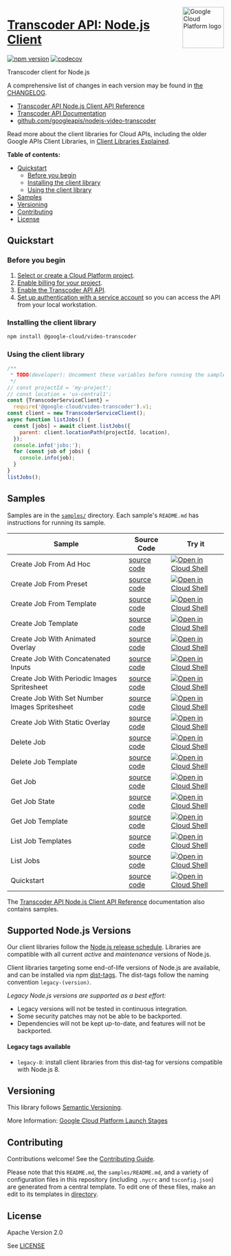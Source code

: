 [//]: # "This README.md file is auto-generated, all changes to this file will be lost."
[//]: # "To regenerate it, use `python -m synthtool`."
<img src="https://avatars2.githubusercontent.com/u/2810941?v=3&s=96" alt="Google Cloud Platform logo" title="Google Cloud Platform" align="right" height="96" width="96"/>

# [Transcoder API: Node.js Client](https://github.com/googleapis/nodejs-video-transcoder)


[![npm version](https://img.shields.io/npm/v/@google-cloud/video-transcoder.svg)](https://www.npmjs.org/package/@google-cloud/video-transcoder)
[![codecov](https://img.shields.io/codecov/c/github/googleapis/nodejs-video-transcoder/main.svg?style=flat)](https://codecov.io/gh/googleapis/nodejs-video-transcoder)




Transcoder client for Node.js


A comprehensive list of changes in each version may be found in
[the CHANGELOG](https://github.com/googleapis/nodejs-video-transcoder/blob/main/CHANGELOG.md).

* [Transcoder API Node.js Client API Reference][client-docs]
* [Transcoder API Documentation][product-docs]
* [github.com/googleapis/nodejs-video-transcoder](https://github.com/googleapis/nodejs-video-transcoder)

Read more about the client libraries for Cloud APIs, including the older
Google APIs Client Libraries, in [Client Libraries Explained][explained].

[explained]: https://cloud.google.com/apis/docs/client-libraries-explained

**Table of contents:**


* [Quickstart](#quickstart)
  * [Before you begin](#before-you-begin)
  * [Installing the client library](#installing-the-client-library)
  * [Using the client library](#using-the-client-library)
* [Samples](#samples)
* [Versioning](#versioning)
* [Contributing](#contributing)
* [License](#license)

## Quickstart

### Before you begin

1.  [Select or create a Cloud Platform project][projects].
1.  [Enable billing for your project][billing].
1.  [Enable the Transcoder API API][enable_api].
1.  [Set up authentication with a service account][auth] so you can access the
    API from your local workstation.

### Installing the client library

```bash
npm install @google-cloud/video-transcoder
```


### Using the client library

```javascript
/**
 * TODO(developer): Uncomment these variables before running the sample.
 */
// const projectId = 'my-project';
// const location = 'us-central1';
const {TranscoderServiceClient} =
  require('@google-cloud/video-transcoder').v1;
const client = new TranscoderServiceClient();
async function listJobs() {
  const [jobs] = await client.listJobs({
    parent: client.locationPath(projectId, location),
  });
  console.info('jobs:');
  for (const job of jobs) {
    console.info(job);
  }
}
listJobs();

```



## Samples

Samples are in the [`samples/`](https://github.com/googleapis/nodejs-video-transcoder/tree/main/samples) directory. Each sample's `README.md` has instructions for running its sample.

| Sample                      | Source Code                       | Try it |
| --------------------------- | --------------------------------- | ------ |
| Create Job From Ad Hoc | [source code](https://github.com/googleapis/nodejs-video-transcoder/blob/main/samples/createJobFromAdHoc.js) | [![Open in Cloud Shell][shell_img]](https://console.cloud.google.com/cloudshell/open?git_repo=https://github.com/googleapis/nodejs-video-transcoder&page=editor&open_in_editor=samples/createJobFromAdHoc.js,samples/README.md) |
| Create Job From Preset | [source code](https://github.com/googleapis/nodejs-video-transcoder/blob/main/samples/createJobFromPreset.js) | [![Open in Cloud Shell][shell_img]](https://console.cloud.google.com/cloudshell/open?git_repo=https://github.com/googleapis/nodejs-video-transcoder&page=editor&open_in_editor=samples/createJobFromPreset.js,samples/README.md) |
| Create Job From Template | [source code](https://github.com/googleapis/nodejs-video-transcoder/blob/main/samples/createJobFromTemplate.js) | [![Open in Cloud Shell][shell_img]](https://console.cloud.google.com/cloudshell/open?git_repo=https://github.com/googleapis/nodejs-video-transcoder&page=editor&open_in_editor=samples/createJobFromTemplate.js,samples/README.md) |
| Create Job Template | [source code](https://github.com/googleapis/nodejs-video-transcoder/blob/main/samples/createJobTemplate.js) | [![Open in Cloud Shell][shell_img]](https://console.cloud.google.com/cloudshell/open?git_repo=https://github.com/googleapis/nodejs-video-transcoder&page=editor&open_in_editor=samples/createJobTemplate.js,samples/README.md) |
| Create Job With Animated Overlay | [source code](https://github.com/googleapis/nodejs-video-transcoder/blob/main/samples/createJobWithAnimatedOverlay.js) | [![Open in Cloud Shell][shell_img]](https://console.cloud.google.com/cloudshell/open?git_repo=https://github.com/googleapis/nodejs-video-transcoder&page=editor&open_in_editor=samples/createJobWithAnimatedOverlay.js,samples/README.md) |
| Create Job With Concatenated Inputs | [source code](https://github.com/googleapis/nodejs-video-transcoder/blob/main/samples/createJobWithConcatenatedInputs.js) | [![Open in Cloud Shell][shell_img]](https://console.cloud.google.com/cloudshell/open?git_repo=https://github.com/googleapis/nodejs-video-transcoder&page=editor&open_in_editor=samples/createJobWithConcatenatedInputs.js,samples/README.md) |
| Create Job With Periodic Images Spritesheet | [source code](https://github.com/googleapis/nodejs-video-transcoder/blob/main/samples/createJobWithPeriodicImagesSpritesheet.js) | [![Open in Cloud Shell][shell_img]](https://console.cloud.google.com/cloudshell/open?git_repo=https://github.com/googleapis/nodejs-video-transcoder&page=editor&open_in_editor=samples/createJobWithPeriodicImagesSpritesheet.js,samples/README.md) |
| Create Job With Set Number Images Spritesheet | [source code](https://github.com/googleapis/nodejs-video-transcoder/blob/main/samples/createJobWithSetNumberImagesSpritesheet.js) | [![Open in Cloud Shell][shell_img]](https://console.cloud.google.com/cloudshell/open?git_repo=https://github.com/googleapis/nodejs-video-transcoder&page=editor&open_in_editor=samples/createJobWithSetNumberImagesSpritesheet.js,samples/README.md) |
| Create Job With Static Overlay | [source code](https://github.com/googleapis/nodejs-video-transcoder/blob/main/samples/createJobWithStaticOverlay.js) | [![Open in Cloud Shell][shell_img]](https://console.cloud.google.com/cloudshell/open?git_repo=https://github.com/googleapis/nodejs-video-transcoder&page=editor&open_in_editor=samples/createJobWithStaticOverlay.js,samples/README.md) |
| Delete Job | [source code](https://github.com/googleapis/nodejs-video-transcoder/blob/main/samples/deleteJob.js) | [![Open in Cloud Shell][shell_img]](https://console.cloud.google.com/cloudshell/open?git_repo=https://github.com/googleapis/nodejs-video-transcoder&page=editor&open_in_editor=samples/deleteJob.js,samples/README.md) |
| Delete Job Template | [source code](https://github.com/googleapis/nodejs-video-transcoder/blob/main/samples/deleteJobTemplate.js) | [![Open in Cloud Shell][shell_img]](https://console.cloud.google.com/cloudshell/open?git_repo=https://github.com/googleapis/nodejs-video-transcoder&page=editor&open_in_editor=samples/deleteJobTemplate.js,samples/README.md) |
| Get Job | [source code](https://github.com/googleapis/nodejs-video-transcoder/blob/main/samples/getJob.js) | [![Open in Cloud Shell][shell_img]](https://console.cloud.google.com/cloudshell/open?git_repo=https://github.com/googleapis/nodejs-video-transcoder&page=editor&open_in_editor=samples/getJob.js,samples/README.md) |
| Get Job State | [source code](https://github.com/googleapis/nodejs-video-transcoder/blob/main/samples/getJobState.js) | [![Open in Cloud Shell][shell_img]](https://console.cloud.google.com/cloudshell/open?git_repo=https://github.com/googleapis/nodejs-video-transcoder&page=editor&open_in_editor=samples/getJobState.js,samples/README.md) |
| Get Job Template | [source code](https://github.com/googleapis/nodejs-video-transcoder/blob/main/samples/getJobTemplate.js) | [![Open in Cloud Shell][shell_img]](https://console.cloud.google.com/cloudshell/open?git_repo=https://github.com/googleapis/nodejs-video-transcoder&page=editor&open_in_editor=samples/getJobTemplate.js,samples/README.md) |
| List Job Templates | [source code](https://github.com/googleapis/nodejs-video-transcoder/blob/main/samples/listJobTemplates.js) | [![Open in Cloud Shell][shell_img]](https://console.cloud.google.com/cloudshell/open?git_repo=https://github.com/googleapis/nodejs-video-transcoder&page=editor&open_in_editor=samples/listJobTemplates.js,samples/README.md) |
| List Jobs | [source code](https://github.com/googleapis/nodejs-video-transcoder/blob/main/samples/listJobs.js) | [![Open in Cloud Shell][shell_img]](https://console.cloud.google.com/cloudshell/open?git_repo=https://github.com/googleapis/nodejs-video-transcoder&page=editor&open_in_editor=samples/listJobs.js,samples/README.md) |
| Quickstart | [source code](https://github.com/googleapis/nodejs-video-transcoder/blob/main/samples/quickstart.js) | [![Open in Cloud Shell][shell_img]](https://console.cloud.google.com/cloudshell/open?git_repo=https://github.com/googleapis/nodejs-video-transcoder&page=editor&open_in_editor=samples/quickstart.js,samples/README.md) |



The [Transcoder API Node.js Client API Reference][client-docs] documentation
also contains samples.

## Supported Node.js Versions

Our client libraries follow the [Node.js release schedule](https://nodejs.org/en/about/releases/).
Libraries are compatible with all current _active_ and _maintenance_ versions of
Node.js.

Client libraries targeting some end-of-life versions of Node.js are available, and
can be installed via npm [dist-tags](https://docs.npmjs.com/cli/dist-tag).
The dist-tags follow the naming convention `legacy-(version)`.

_Legacy Node.js versions are supported as a best effort:_

* Legacy versions will not be tested in continuous integration.
* Some security patches may not be able to be backported.
* Dependencies will not be kept up-to-date, and features will not be backported.

#### Legacy tags available

* `legacy-8`: install client libraries from this dist-tag for versions
  compatible with Node.js 8.

## Versioning

This library follows [Semantic Versioning](http://semver.org/).








More Information: [Google Cloud Platform Launch Stages][launch_stages]

[launch_stages]: https://cloud.google.com/terms/launch-stages

## Contributing

Contributions welcome! See the [Contributing Guide](https://github.com/googleapis/nodejs-video-transcoder/blob/main/CONTRIBUTING.md).

Please note that this `README.md`, the `samples/README.md`,
and a variety of configuration files in this repository (including `.nycrc` and `tsconfig.json`)
are generated from a central template. To edit one of these files, make an edit
to its templates in
[directory](https://github.com/googleapis/synthtool).

## License

Apache Version 2.0

See [LICENSE](https://github.com/googleapis/nodejs-video-transcoder/blob/main/LICENSE)

[client-docs]: https://cloud.google.com/nodejs/docs/reference/video-transcoder/latest
[product-docs]: https://googleapis.dev/nodejs/transcoder/latest
[shell_img]: https://gstatic.com/cloudssh/images/open-btn.png
[projects]: https://console.cloud.google.com/project
[billing]: https://support.google.com/cloud/answer/6293499#enable-billing
[enable_api]: https://console.cloud.google.com/flows/enableapi?apiid=transcoder.googleapis.com
[auth]: https://cloud.google.com/docs/authentication/getting-started

